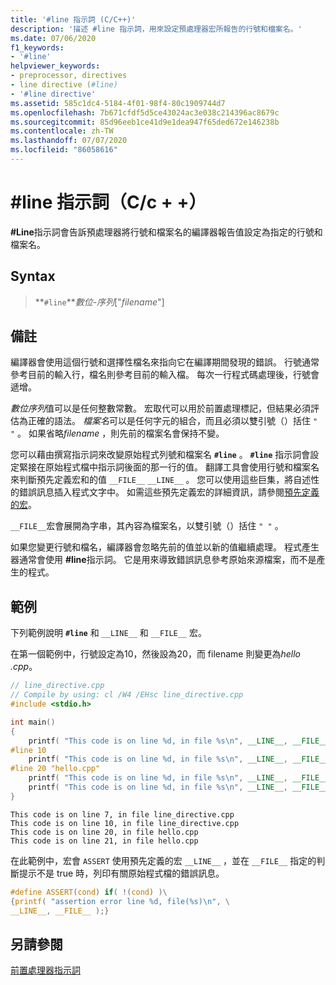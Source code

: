 ```yaml
---
title: '#line 指示詞 (C/C++)'
description: '描述 #line 指示詞，用來設定預處理器宏所報告的行號和檔案名。'
ms.date: 07/06/2020
f1_keywords:
- '#line'
helpviewer_keywords:
- preprocessor, directives
- line directive (#line)
- '#line directive'
ms.assetid: 585c1dc4-5184-4f01-98f4-80c1909744d7
ms.openlocfilehash: 7b671cfdf5d5ce43024ac3e038c214396ac8679c
ms.sourcegitcommit: 85d96eeb1ce41d9e1dea947f65ded672e146238b
ms.contentlocale: zh-TW
ms.lasthandoff: 07/07/2020
ms.locfileid: "86058616"
---
```

# <a name="line-directive-cc"></a>#line 指示詞（C/c + +）

**#Line**指示詞會告訴預處理器將行號和檔案名的編譯器報告值設定為指定的行號和檔案名。

## <a name="syntax"></a>Syntax

> **`#line`***數位-序列*["*filename*"]

## <a name="remarks"></a>備註

編譯器會使用這個行號和選擇性檔名來指向它在編譯期間發現的錯誤。 行號通常參考目前的輸入行，檔名則參考目前的輸入檔。 每次一行程式碼處理後，行號會遞增。

*數位序列*值可以是任何整數常數。 宏取代可以用於前置處理標記，但結果必須評估為正確的語法。 *檔案名*可以是任何字元的組合，而且必須以雙引號（）括住 `" "` 。 如果省略*filename* ，則先前的檔案名會保持不變。

您可以藉由撰寫指示詞來改變原始程式列號和檔案名 **`#line`** 。 **`#line`** 指示詞會設定緊接在原始程式檔中指示詞後面的那一行的值。 翻譯工具會使用行號和檔案名來判斷預先定義宏和的值 `__FILE__` `__LINE__` 。 您可以使用這些巨集，將自述性的錯誤訊息插入程式文字中。 如需這些預先定義宏的詳細資訊，請參閱[預先定義的宏](../preprocessor/predefined-macros.md)。

`__FILE__`宏會展開為字串，其內容為檔案名，以雙引號（）括住 `" "` 。

如果您變更行號和檔名，編譯器會忽略先前的值並以新的值繼續處理。 程式產生器通常會使用 **#line**指示詞。 它是用來導致錯誤訊息參考原始來源檔案，而不是產生的程式。

## <a name="example"></a>範例

下列範例說明 **`#line`** 和 `__LINE__` 和 `__FILE__` 宏。

在第一個範例中，行號設定為10，然後設為20，而 filename 則變更為*hello .cpp*。

```cpp
// line_directive.cpp
// Compile by using: cl /W4 /EHsc line_directive.cpp
#include <stdio.h>

int main()
{
    printf( "This code is on line %d, in file %s\n", __LINE__, __FILE__ );
#line 10
    printf( "This code is on line %d, in file %s\n", __LINE__, __FILE__ );
#line 20 "hello.cpp"
    printf( "This code is on line %d, in file %s\n", __LINE__, __FILE__ );
    printf( "This code is on line %d, in file %s\n", __LINE__, __FILE__ );
}
```

```Output
This code is on line 7, in file line_directive.cpp
This code is on line 10, in file line_directive.cpp
This code is on line 20, in file hello.cpp
This code is on line 21, in file hello.cpp
```

在此範例中，宏會 `ASSERT` 使用預先定義的宏 `__LINE__` ，並在 `__FILE__` 指定的判斷提示不是 true 時，列印有關原始程式檔的錯誤訊息。

```C
#define ASSERT(cond) if( !(cond) )\
{printf( "assertion error line %d, file(%s)\n", \
__LINE__, __FILE__ );}
```

## <a name="see-also"></a>另請參閱

[前置處理器指示詞](../preprocessor/preprocessor-directives.md)
